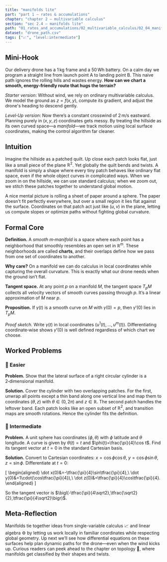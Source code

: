 ```yaml
---
title: "manifolds lite"
part: "part 1 – rates & accumulations"
chapter: "chapter 2 – multivariable calculus"
section: "sec 2.4 – manifolds lite"
path: "01_rates_and_accumulations/02_multivariable_calculus/02_04_manifolds_lite.md"
dataset: "drone_path.csv"
tags: ["📈", "level:intermediate"]
---
```


## Mini-Hook

Our delivery drone has a 1 kg frame and a 50 Wh battery. On a calm day we program a straight line from launch point A to landing point B. This naive path ignores the rolling hills and wastes energy. **How can we chart a smooth, energy‑friendly route that hugs the terrain?**

*Starter version*: Without wind, we rely on ordinary multivariable calculus. We model the ground as $z=f(x,y)$, compute its gradient, and adjust the drone's heading to descend gently.

*Level‑Up version*: Now there’s a constant crosswind of $2\,\text{m/s}$ eastward. Planning purely in $(x,y,z)$ coordinates gets messy. By treating the hillside as its own curved space—a _manifold_—we track motion using local surface coordinates, making the control algorithm far cleaner.

## Intuition

Imagine the hillside as a patched quilt. Up close each patch looks flat, just like a small piece of the plane $\mathbb R^2$. Yet globally the quilt bends and twists. A manifold is simply a shape where every tiny patch behaves like ordinary flat space, even if the whole object curves in complicated ways. When we zoom in on the hillside, we can use standard calculus; when we zoom out, we stitch these patches together to understand global motion.

A nice mental picture is rolling a sheet of paper around a sphere. The paper doesn't fit perfectly everywhere, but over a small region it lies flat against the surface. Coordinates on that patch act just like $(u,v)$ in the plane, letting us compute slopes or optimize paths without fighting global curvature.

## Formal Core

**Definition.** A _smooth $m$‑manifold_ is a space where each point has a neighborhood that smoothly resembles an open set in $\mathbb R^m$. These neighborhoods are called **charts**, and their overlaps define how we pass from one set of coordinates to another.

**Why care?** On a manifold we can do calculus in local coordinates while capturing the overall curvature. This is exactly what our drone needs when the ground isn’t flat.

**Tangent space.** At any point $p$ on a manifold $M$, the tangent space $T_pM$ collects all velocity vectors of smooth curves passing through $p$. It’s a linear approximation of $M$ near $p$.

**Proposition.** If $\gamma(t)$ is a smooth curve on $M$ with $\gamma(0)=p$, then $\gamma'(0)$ lies in $T_pM$.

*Proof sketch.* Write $\gamma(t)$ in local coordinates $(u^1(t),\ldots,u^m(t))$. Differentiating coordinate‑wise shows $\gamma'(0)$ is well defined regardless of which chart we choose.

## Worked Problems

### 🌱 Easier

**Problem.** Show that the lateral surface of a right circular cylinder is a 2‑dimensional manifold.

**Solution.** Cover the cylinder with two overlapping patches. For the first, unwrap all points except a thin band along one vertical line and map them to coordinates $(\theta,z)$ with $\theta\in(0,2\pi)$ and $z\in\mathbb R$. The second patch handles the leftover band. Each patch looks like an open subset of $\mathbb R^2$, and transition maps are smooth rotations. Hence the cylinder fits the definition.

### 🌳 Intermediate

**Problem.** A unit sphere has coordinates $(\phi,\theta)$ with $\phi$ latitude and $\theta$ longitude. A curve is given by $\theta(t)=t$ and $\phi(t)=\frac{\pi}{4}\cos t$. Find its tangent vector at $t=0$ in the standard Cartesian basis.

**Solution.** Convert to Cartesian coordinates: $x=\cos\phi\cos\theta$, $y=\cos\phi\sin\theta$, $z=\sin\phi$. Differentiate at $t=0$:

\[
\begin{aligned}
\dot x(0)&=-\tfrac{\pi}{4}\sin\tfrac{\pi}{4},\\
\dot y(0)&=1\cdot(\cos\tfrac{\pi}{4}),\\
\dot z(0)&=\tfrac{\pi}{4}\cos\tfrac{\pi}{4}.
\end{aligned}
\]

So the tangent vector is $\bigl(-\tfrac{\pi}{4\sqrt2},\tfrac{\sqrt2}{2},\tfrac{\pi}{4\sqrt2}\bigr)$.

## Meta-Reflection

Manifolds tie together ideas from single-variable calculus 📈 and linear algebra ⚙️ by letting us work locally in familiar coordinates while respecting global geometry. Up next we’ll see how differential equations on these surfaces help plan dynamic paths for the drone—even when the wind kicks up. Curious readers can peek ahead to the chapter on topology 🧩, where manifolds get classified by their shapes and twists.

